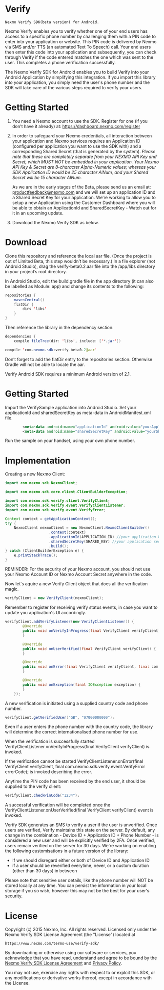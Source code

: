 Verify
========
	Nexmo Verify SDK(beta version) for Android.
Nexmo Verify enables you to verify whether one of your end users has access to a specific phone number by challenging them with
a PIN code to enter into your application or website. This PIN code is delivered by Nexmo via SMS and/or TTS (an automated Text
To Speech) call. Your end users then enter this code into your application and subsequently, you can check through Verify if 
the code entered matches the one which was sent to the user. This completes a phone verification successfully.

The Nexmo Verify SDK for Android enables you to build Verify into your Android Application by simplifying this integration.
If you import this library into your application, you simply need the user's phone number and the SDK will take care of the
various steps required to verify your users.

Getting Started
==============

1. You need a Nexmo account to use the SDK. Register for one (if you don't have it already) at:
   https://dashboard.nexmo.com/register
2. In order to safeguard your Nexmo credentials, all interaction between your application and Nexmo services requires an 
   Application ID (configured per application you want to use the SDK with) and a corresponding Shared Secret (that is 
   generated by the system). _Please note that these are completely separate from your NEXMO API Key and Secret, which MUST NOT
   be embedded in your application. Your Nexmo API Key & Secret are 8-character Alpha-Numeric values; whereas your SDK
   Application ID would be 25 character AlNum, and your Shared Secret will be 15 character AlNum._

   As we are in the early stages of the Beta, please send us an email at: productfeedback@nexmo.com and we will set up an 
   application ID and a Shared Secret Key for your application.
   We're working to allow you to setup a new Application using the Customer Dashboard where you will be able to obtain an
   ApplicationId and SharedSecretKey - Watch out for it in an upcoming update.
3. Download the Nexmo Verify SDK as below.

Download
========

Clone this repository and reference the local aar file. (Once the project is out of Limited Beta, this step wouldn't be
necessary.)
In a file explorer (not Android Studio), drag the verify-beta0.2.aar file into the /app/libs directory
in your project’s root directory.

In Android Studio, edit the build.gradle file in the app directory (it can also be labelled as Module: app)
and change its contents to the following:
```java
repositories {
    mavenCentral()
    flatDir {
        dirs 'libs'
    }
}
```
Then reference the library in the dependency section:
```java
dependencies {
    compile fileTree(dir: 'libs', include: ['*.jar'])

compile 'com.nexmo.sdk:verify-beta0.2@aar'
```
Don’t forget to add the flatDir entry to the repositories section. Otherwise Gradle will not be able to locate the aar.

Verify Android SDK requires a minimum Android version of 2.1.

Getting Started
==============

Import the VerifySample application into Android Studio.
Set your applicationId and sharedSecretKey as meta-data in AndroidManifest.xml file.
```xml
        <meta-data android:name="applicationId" android:value="yourApplicationId" />
        <meta-data android:name="sharedSecretKey" android:value="yourSharedSecretKey" />
```
Run the sample on your handset, using your own phone number.

Implementation
==============

Creating a new Nexmo Client:
```java
import com.nexmo.sdk.NexmoClient;

import com.nexmo.sdk.core.client.ClientBuilderException;

import com.nexmo.sdk.verify.client.VerifyClient;
import com.nexmo.sdk.verify.event.VerifyClientListener;
import com.nexmo.sdk.verify.event.VerifyError;

Context context = getApplicationContext();
try {
	NexmoClient nexmoClient = new NexmoClient.NexmoClientBuilder()
                    .context(context)
                    .applicationId(APPLICATION_ID) //your application key
                    .sharedSecretKey(SHARED_KEY) //your application secret
                    .build();
} catch (ClientBuilderException e) {
	e.printStackTrace();
}
```
REMINDER: For the security of your Nexmo account, you should not use your Nexmo Account ID or Nexmo Account Secret anywhere in the 
code.

Now let's aquire a new Verify Client object that does all the verification magic.
```java
verifyClient = new VerifyClient(nexmoClient);
```

Remember to register for receiving verify status events, in case you want to update you application's UI accordingly.
```java
verifyClient.addVerifyListener(new VerifyClientListener() {
        @Override
        public void onVerifyInProgress(final VerifyClient verifyClient) {
        }

        @Override
        public void onUserVerified(final VerifyClient verifyClient) {
        }

        @Override
        public void onError(final VerifyClient verifyClient, final com.nexmo.sdk.verify.event.VerifyError errorCode) {
        }

        @Override
        public void onException(final IOException exception) {
        }
    });
```
A new verification is initiated using a supplied country code and phone number.
```java
verifyClient.getVerifiedUser("GB", "07000000000");
```
Even if a user enters the phone number with the country code, the library will determine the correct internationalised 
phone number for use.

When the verification is successfully started VerifyClientListener.onVerifyInProgress(final VerifyClient verifyClient) is invoked.

If the verification cannot be started VerifyClientListener.onError(final VerifyClient verifyClient, final com.nexmo.sdk.verify.event.VerifyError errorCode); is invoked describing the error.

Anytime the PIN code has been received by the end user, it should be supplied to the verify client:
```java
verifyClient.checkPinCode("1234");
```

A successful verification will be completed once the VerifyClientListener.onUserVerified(final VerifyClient verifyClient) event is 
invoked.

Verify SDK generates an SMS to verify a user if the user is unverified. Once users are verified, Verify maintains this state
on the server. By default, any change in the combination - Device ID + Application ID + Phone Number - is considered a new user
and will be explicitly verified by 2FA. Once verified, users remain verified on the server for 30 days. We're working on 
enabling the following customisations in a future version of the library:
- If we should disregard either or both of Device ID and Application ID
- if a user should be reverified everytime, never, or a custom duration (other than 30 days) in between

Please note that sensitive user details, like the phone number will NOT be stored locally at any time. You can persist the 
information in your local storage if you so wish, however this may not be the best for your user's security.

License
=======

Copyright (c) 2015 Nexmo, Inc.
All rights reserved.
Licensed only under the Nexmo Verify SDK License Agreement (the "License") located at

	https://www.nexmo.com/terms-use/verify-sdk/

By downloading or otherwise using our software or services, you acknowledge
that you have read, understand and agree to be bound by the 
[Nexmo Verify SDK License Agreement][1] and [Privacy Policy][2].
    
You may not use, exercise any rights with respect to or exploit this SDK,
or any modifications or derivative works thereof, except in accordance with the License.

 [1]: https://www.nexmo.com/terms-use/verify-sdk/
 [2]: https://www.nexmo.com/privacy-policy/
